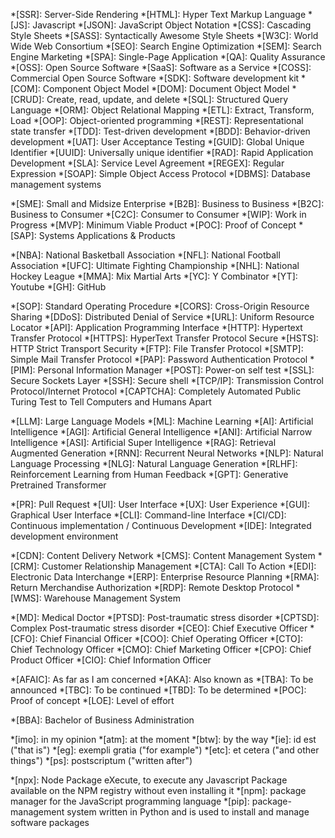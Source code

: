 
<!-- ## Programming, Products, Web Technology, Development, Processes -->
*[SSR]: Server-Side Rendering
*[HTML]: Hyper Text Markup Language
*[JS]: Javascript
*[JSON]: JavaScript Object Notation
*[CSS]: Cascading Style Sheets
*[SASS]: Syntactically Awesome Style Sheets
*[W3C]: World Wide Web Consortium
*[SEO]: Search Engine Optimization
*[SEM]: Search Engine Marketing
*[SPA]: Single-Page Application
*[QA]: Quality Assurance
*[OSS]: Open Source Software
*[SaaS]: Software as a Service
*[COSS]: Commercial Open Source Software
*[SDK]: Software development kit
*[COM]: Component Object Model
*[DOM]: Document Object Model
*[CRUD]: Create, read, update, and delete
*[SQL]: Structured Query Language
*[ORM]: Object Relational Mapping
*[ETL]: Extract, Transform, Load
*[OOP]: Object-oriented programming
*[REST]: Representational state transfer
*[TDD]: Test-driven development
*[BDD]: Behavior-driven development
*[UAT]: User Acceptance Testing
*[GUID]: Global Unique Identifier
*[UUID]: Universally unique identifier
*[RAD]: Rapid Application Development
*[SLA]: Service Level Agreement
*[REGEX]: Regular Expression
*[SOAP]: Simple Object Access Protocol
*[DBMS]: Database management systems


<!-- ## Business Relation, Business-Types -->
*[SME]: Small and Midsize Enterprise
*[B2B]: Business to Business
*[B2C]: Business to Consumer
*[C2C]: Consumer to Consumer
*[WIP]: Work in Progress
*[MVP]: Minimum Viable Product
*[POC]: Proof of Concept
*[SAP]: Systems Applications & Products


<!-- ## Sports, Companies,  -->
*[NBA]: National Basketball Association
*[NFL]: National Football Association
*[UFC]: Ultimate Fighting Championship
*[NHL]: National Hockey League
*[MMA]: Mix Martial Arts
*[YC]: Y Combinator
*[YT]: Youtube
*[GH]: GitHub


<!-- ## Internet -->
*[SOP]: Standard Operating Procedure
*[CORS]: Cross-Origin Resource Sharing
*[DDoS]: Distributed Denial of Service
*[URL]: Uniform Resource Locator
*[API]: Application Programming Interface
*[HTTP]: Hypertext Transfer Protocol
*[HTTPS]: HyperText Transfer Protocol Secure
*[HSTS]: HTTP Strict Transport Security
*[FTP]: File Transfer Protocol
*[SMTP]: Simple Mail Transfer Protocol
*[PAP]: Password Authentication Protocol
*[PIM]: Personal Information Manager
*[POST]: Power-on self test
*[SSL]: Secure Sockets Layer
*[SSH]: Secure shell
*[TCP/IP]: Transmission Control Protocol/Internet Protocol
*[CAPTCHA]: Completely Automated Public Turing Test to Tell Computers and Humans Apart


<!-- ## AI, ML & LLM -->
*[LLM]: Large Language Models
*[ML]: Machine Learning
*[AI]: Artificial Intelligence
*[AGI]: Artificial General Intelligence
*[ANI]: Artificial Narrow Intelligence
*[ASI]: Artificial Super Intelligence
*[RAG]: Retrieval Augmented Generation
*[RNN]: Recurrent Neural Networks
*[NLP]: Natural Language Processing
*[NLG]: Natural Language Generation
*[RLHF]: Reinforcement Learning from Human Feedback
*[GPT]: Generative Pretrained Transformer


<!-- ## Git, Terminals & IDE -->
*[PR]: Pull Request
*[UI]: User Interface
*[UX]: User Experience
*[GUI]: Graphical User Interface
*[CLI]: Command-line Interface
*[CI/CD]: Continuous implementation / Continuous Development
*[IDE]: Integrated development environment



<!-- ## Data, Content, Management/Delivery -->
*[CDN]: Content Delivery Network
*[CMS]: Content Management System
*[CRM]: Customer Relationship Management
*[CTA]: Call To Action
*[EDI]: Electronic Data Interchange
*[ERP]: Enterprise Resource Planning
*[RMA]: Return Merchandise Authorization
*[RDP]: Remote Desktop Protocol
*[WMS]: Warehouse Management System


<!-- ## Health, Professions, Positions -->
*[MD]: Medical Doctor
*[PTSD]: Post-traumatic stress disorder
*[CPTSD]: Complex Post-traumatic stress disorder
*[CEO]: Chief Executive Officer
*[CFO]: Chief Financial Officer
*[COO]: Chief Operating Officer
*[CTO]: Chief Technology Officer
*[CMO]: Chief Marketing Officer
*[CPO]: Chief Product Officer
*[CIO]: Chief Information Officer


<!-- ## Misc -->
*[AFAIC]: As far as I am concerned
*[AKA]: Also known as
*[TBA]: To be announced
*[TBC]: To be continued
*[TBD]: To be determined
*[POC]: Proof of concept
*[LOE]: Level of effort


<!-- ## Yet to be labeled -->
*[BBA]: Bachelor of Business Administration



<!-- ## Misc lower-case -->
*[imo]: in my opinion
*[atm]: at the moment
*[btw]: by the way
*[ie]: id est ("that is")
*[eg]: exempli gratia ("for example")
*[etc]: et cetera ("and other things")
*[ps]: postscriptum ("written after")



<!-- ## installing via package managers  -->
*[npx]: Node Package eXecute, to execute any Javascript Package available on the NPM registry without even installing it
*[npm]: package manager for the JavaScript programming language
*[pip]: package-management system written in Python and is used to install and manage software packages
